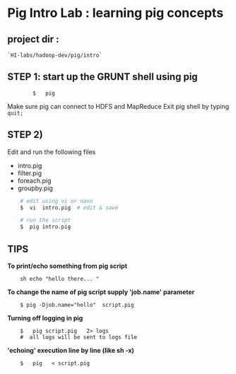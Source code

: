 # Pig Intro Lab : learning pig concepts

## project dir : 
    `HI-labs/hadoop-dev/pig/intro`

## STEP 1: start up the GRUNT shell using pig
```
        $   pig
```
Make sure pig can connect to HDFS and MapReduce
Exit pig shell by typing    `quit;`


## STEP 2)
Edit and run the following files
- intro.pig
- filter.pig
- foreach.pig
- groupby.pig

```bash
    # edit using vi or nano
    $  vi  intro.pig  # edit & save

    # run the script
    $  pig intro.pig
```

## TIPS

**To print/echo something from pig script**
```pig
    sh echo "hello there... "
```

**To change the name of pig script supply 'job.name' parameter** 
```
    $ pig -Djob.name="hello"  script.pig
```

**Turning off logging in pig** 
```
    $   pig script.pig   2> logs
    #  all logs will be sent to logs file
```
**'echoing' execution line by line   (like sh -x)** 
```
    $   pig   < script.pig
```
